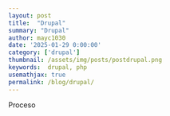 ```yaml
---
layout: post
title:  "Drupal"
summary: "Drupal"
author: mayc1030
date: '2025-01-29 0:00:00'
category: ['drupal']
thumbnail: /assets/img/posts/postdrupal.png
keywords:  drupal, php
usemathjax: true
permalink: /blog/drupal/
---
```


Proceso






